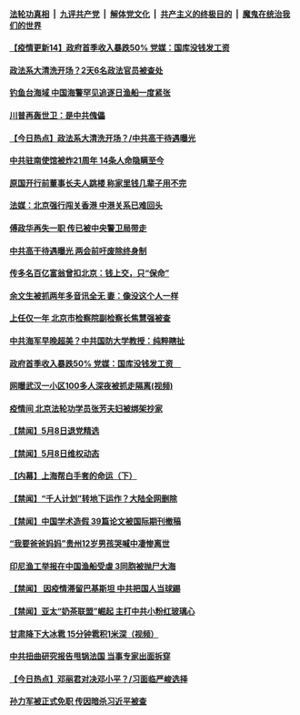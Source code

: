 

####  [法轮功真相](../../../../basic/blob/master/README.md?t=05092131) &nbsp;|&nbsp; [九评共产党](../../../../9ping.md/blob/master/README.md?t=05092131) &nbsp;|&nbsp; [解体党文化](../../../../jtdwh.md/blob/master/README.md?t=05092131)  &nbsp;|&nbsp; [共产主义的终极目的](../../../../gczydzjmd.md/blob/master/README.md?t=05092131) &nbsp;|&nbsp; [魔鬼在统治我们的世界](../../../../mgztzwmdsj.md/blob/master/README.md?t=05092131) 

#### [【疫情更新14】政府首季收入暴跌50% 党媒：国库没钱发工资](../pages/prog204/a102837981.md?t=05092131) 

#### [政法系大清洗开场？2天6名政法官员被查处](../pages/prog204/a102842725.md?t=05092131) 

#### [钓鱼台海域 中国海警罕见追逐日渔船一度紧张](../pages/prog204/a102842703.md?t=05092131) 

#### [川普再轰世卫：是中共傀儡](../pages/prog204/a102842721.md?t=05092131) 

#### [【今日热点】政法系大清洗开场？/中共高干待遇曝光](../pages/prog204/a102842673.md?t=05092131) 

#### [中共驻南使馆被炸21周年 14条人命隐瞒至今](../pages/prog204/a102842699.md?t=05092131) 

#### [原国开行前董事长夫人跳楼 称家里钱几辈子用不完](../pages/prog204/a102842647.md?t=05092131) 

#### [法媒：北京强行闯关香港 中港关系已难回头](../pages/prog204/a102842641.md?t=05092131) 

#### [傅政华再失一职 传已被中央警卫局带走](../pages/prog204/a102842625.md?t=05092131) 

#### [中共高干待遇曝光 两会前吁废除终身制](../pages/prog204/a102842609.md?t=05092131) 

#### [传多名百亿富翁曾扣北京：钱上交，只“保命”](../pages/prog204/a102842576.md?t=05092131) 

#### [余文生被抓两年多音讯全无 妻：像没这个人一样](../pages/prog204/a102842577.md?t=05092131) 

#### [上任仅一年  北京市检察院副检察长焦慧强被查](../pages/prog204/a102842534.md?t=05092131) 

#### [中共海军早晚超美？中共国防大学教授：纯粹瞎扯](../pages/prog204/a102842529.md?t=05092131) 

#### [政府首季收入暴跌50% 党媒：国库没钱发工资　](../pages/prog204/a102842498.md?t=05092131) 

#### [网曝武汉一小区100多人深夜被抓走隔离(视频)](../pages/prog204/a102842426.md?t=05092131) 

#### [疫情间 北京法轮功学员张芳夫妇被绑架抄家](../pages/prog204/a102842352.md?t=05092131) 

#### [【禁闻】5月8日退党精选](../pages/prog204/a102842330.md?t=05092131) 

#### [【禁闻】5月8日维权动态](../pages/prog204/a102842323.md?t=05092131) 

#### [【内幕】上海帮白手套的命运（下）](../pages/prog204/a102842347.md?t=05092131) 

#### [【禁闻】“千人计划”转地下运作？大陆全网删除](../pages/prog204/a102842290.md?t=05092131) 

#### [【禁闻】中国学术造假 39篇论文被国际期刊撤稿](../pages/prog204/a102842287.md?t=05092131) 

#### [“我要爸爸妈妈”贵州12岁男孩哭喊中凄惨离世](../pages/prog204/a102839231.md?t=05092131) 

#### [印尼渔工举报在中国渔船受虐 3同胞被抛尸大海](../pages/prog204/a102842161.md?t=05092131) 

#### [【禁闻】 因疫情滞留巴基斯坦 中共把国人当球踢](../pages/prog204/a102842225.md?t=05092131) 

#### [【禁闻】亚太“奶茶联盟”崛起  主打中共小粉红玻璃心](../pages/prog204/a102842191.md?t=05092131) 

#### [甘肃降下大冰雹 15分钟雹积1米深（视频）](../pages/prog204/a102842126.md?t=05092131) 

#### [中共扭曲研究报告甩锅法国 当事专家出面拆穿](../pages/prog204/a102842091.md?t=05092131) 

#### [【今日热点】邓丽君对决邓小平？/习面临严峻选择](../pages/prog204/a102841792.md?t=05092131) 

#### [孙力军被正式免职 传因暗杀习近平被查](../pages/prog204/a102841850.md?t=05092131) 

